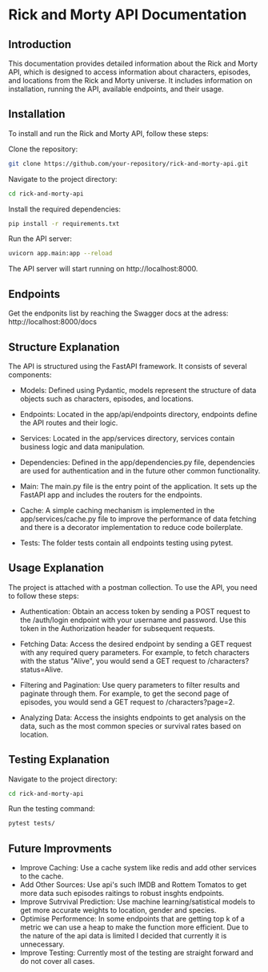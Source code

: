 
# Rick and Morty API Documentation

## Introduction
This documentation provides detailed information about the Rick and Morty API, which is designed to access information about characters, episodes, and locations from the Rick and Morty universe. It includes information on installation, running the API, available endpoints, and their usage.

## Installation
To install and run the Rick and Morty API, follow these steps:

Clone the repository:
```bash
git clone https://github.com/your-repository/rick-and-morty-api.git
```

Navigate to the project directory:
```bash
cd rick-and-morty-api
```
Install the required dependencies:
```bash
pip install -r requirements.txt
```

Run the API server:
```bash
uvicorn app.main:app --reload
```

The API server will start running on http://localhost:8000.

## Endpoints

Get the endponits list by reaching the Swagger docs at the adress:
http://localhost:8000/docs

## Structure Explanation
The API is structured using the FastAPI framework. It consists of several components:

- Models: Defined using Pydantic, models represent the structure of data objects such as characters, episodes, and locations.

- Endpoints: Located in the app/api/endpoints directory, endpoints define the API routes and their logic.

- Services: Located in the app/services directory, services contain business logic and data manipulation.

- Dependencies: Defined in the app/dependencies.py file, dependencies are used for authentication and in the future other common functionality.

- Main: The main.py file is the entry point of the application. It sets up the FastAPI app and includes the routers for the endpoints.

- Cache: A simple caching mechanism is implemented in the app/services/cache.py file to improve the performance of data fetching and there is a decorator implementation to reduce code boilerplate.

- Tests: The folder tests contain all endpoints testing using pytest.

## Usage Explanation
The project is attached with a postman collection. To use the API, you need to follow these steps:

- Authentication: Obtain an access token by sending a POST request to the /auth/login endpoint with your username and password. Use this token in the Authorization header for subsequent requests.

- Fetching Data: Access the desired endpoint by sending a GET request with any required query parameters. For example, to fetch characters with the status "Alive", you would send a GET request to /characters?status=Alive.

- Filtering and Pagination: Use query parameters to filter results and paginate through them. For example, to get the second page of episodes, you would send a GET request to /characters?page=2.

- Analyzing Data: Access the insights endpoints to get analysis on the data, such as the most common species or survival rates based on location.

## Testing Explanation
Navigate to the project directory:
```bash
cd rick-and-morty-api
```

Run the testing command:
```bash
pytest tests/
```

## Future Improvments
- Improve Caching: Use a cache system like redis and add other services to the cache.
- Add Other Sources: Use api's such IMDB and Rottem Tomatos to get more data such episodes raitings to robust insghts endpoints.
- Improve Sutrvival Prediction: Use machine learning/satistical models to get more accurate weights to location, gender and species.
- Optimise Performence: In some endpoints that are getting top k of a metric we can use a heap to make the function more efficient.
                        Due to the nature of the api data is limited I decided that currently it is unnecessary.
- Improve Testing: Currently most of the testing are straight forward and do not cover all cases.
